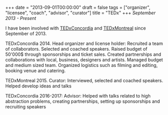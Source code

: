 +++
date = "2013-09-01T00:00:00"
draft = false
tags = ["organizer", "licensee", "coach", "advisor", "curator"]
title = "TEDx"
+++
*September 2013 - Present*

I have been involved with [TEDxConcordia](http://tedxconcordia.com/) and [TEDxMontreal](http://tedxmontreal.com/en/) since September of 2013.

TEDxConcordia 2014. Head organizer and license holder: Recruited a team of collaborators. Selected and coached speakers. Raised budget of 50'000$ through sponsorships and ticket sales. Created partnerships and collaborations with local, business, designers and artists. Managed budget and medium sized team. Organized logistics such as filming and editing, booking venue and catering.

TEDxMontreal 2015. Curator: Interviewed, selected and coached speakers. Helped develop ideas and talks

TEDxConcordia 2016-2017: Advisor: Helped with talks related to high abstraction problems, creating partnerships, setting up sponsorships and recruiting speakers
<!--more-->
